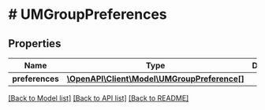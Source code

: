 # # UMGroupPreferences

## Properties

Name | Type | Description | Notes
------------ | ------------- | ------------- | -------------
**preferences** | [**\OpenAPI\Client\Model\UMGroupPreference[]**](UMGroupPreference.md) |  | [optional]

[[Back to Model list]](../../README.md#models) [[Back to API list]](../../README.md#endpoints) [[Back to README]](../../README.md)

